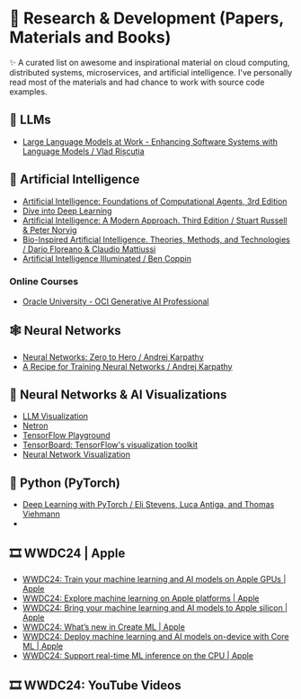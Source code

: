 # 🧬 Research & Development (Papers, Materials and Books)

✨ A curated list on awesome and inspirational material on cloud computing, distributed systems, microservices, and artificial intelligence.
I've personally read most of the materials and had chance to work with source code examples.

## 🧠 LLMs
- [Large Language Models at Work - Enhancing Software Systems with Language Models / Vlad Rișcuția](https://vladris.com/llm-book)

## 🤖 Artificial Intelligence
- [Artificial Intelligence: Foundations of Computational Agents, 3rd Edition](https://artint.info/3e/html/ArtInt3e.html)
- [Dive into Deep Learning](https://d2l.ai)
- [Artificial Intelligence: A Modern Approach. Third Edition / Stuart Russell & Peter Norvig](https://people.engr.tamu.edu/guni/csce421/files/AI_Russell_Norvig.pdf)
- [Bio-Inspired Artificial Intelligence. Theories, Methods, and Technologies / Dario Floreano & Claudio Mattiussi](https://mitpress.mit.edu/9780262547734/bio-inspired-artificial-intelligence/)
- [Artificial Intelligence Illuminated / Ben Coppin](http://futuresoft.yolasite.com/resources/Artificial%20Intelligence%20Illuminated.pdf)

### Online Courses
- [Oracle University - OCI Generative AI Professional](https://mylearn.oracle.com/ou/course/oci-generative-ai-professional/136035/)

## 🕸️ Neural Networks
- [Neural Networks: Zero to Hero / Andrej Karpathy](https://karpathy.ai/zero-to-hero.html)
- [A Recipe for Training Neural Networks / Andrej Karpathy](https://karpathy.github.io/2019/04/25/recipe/)

## 👻 Neural Networks & AI Visualizations 
- [LLM Visualization](https://bbycroft.net/llm)
- [Netron](https://github.com/lutzroeder/netron?tab=readme-ov-file)
- [TensorFlow Playground](https://playground.tensorflow.org)
- [TensorBoard: TensorFlow's visualization toolkit](https://www.tensorflow.org/tensorboard)
- [Neural Network Visualization](https://github.com/julrog/nn_vis)

## 🐍 Python (PyTorch)
- [Deep Learning with PyTorch / Eli Stevens, Luca Antiga, and Thomas Viehmann](https://www.manning.com/books/deep-learning-with-pytorch)
- 

## 🎞 WWDC24 | Apple
- [WWDC24: Train your machine learning and AI models on Apple GPUs | Apple](https://www.youtube.com/watch?v=CbmTFTsbyPI)
- [WWDC24: Explore machine learning on Apple platforms | Apple](https://www.youtube.com/watch?v=p_hyo2FRil4)
- [WWDC24: Bring your machine learning and AI models to Apple silicon | Apple](https://www.youtube.com/watch?v=ZgG2JVnJ7nw)
- [WWDC24: What’s new in Create ML | Apple](https://www.youtube.com/watch?v=yjblfqwR37s)
- [WWDC24: Deploy machine learning and AI models on-device with Core ML | Apple](https://www.youtube.com/watch?v=aawk4l9W9YU)
- [WWDC24: Support real-time ML inference on the CPU | Apple](https://www.youtube.com/watch?v=VdLgH2nJMBg)

## 🎞 WWDC24: YouTube Videos
